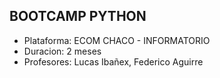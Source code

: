 ## BOOTCAMP PYTHON 
- Plataforma: ECOM CHACO - INFORMATORIO
- Duracion: 2 meses
- Profesores: Lucas Ibañex, Federico Aguirre

